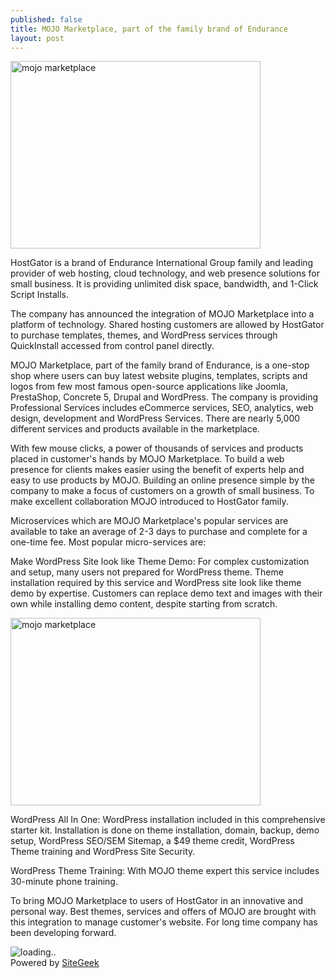 ```yaml
---
published: false
title: MOJO Marketplace, part of the family brand of Endurance
layout: post
---
```

<img src="mojomarketplace.jpg" alt="mojo marketplace" width="400" height="300">

HostGator is a brand of Endurance International Group family and leading provider of web hosting, cloud technology, and web presence solutions for small business. It is providing unlimited disk space, bandwidth, and 1-Click Script Installs.

The company has announced the integration of MOJO Marketplace into a platform of technology. Shared hosting customers are allowed by HostGator to purchase templates, themes, and WordPress services through QuickInstall accessed from control panel directly.

MOJO Marketplace, part of the family brand of Endurance, is a one-stop shop where users can buy latest website plugins, templates, scripts and logos from few most famous open-source applications like Joomla, PrestaShop, Concrete 5, Drupal and WordPress. The company is providing Professional Services includes eCommerce services, SEO, analytics, web design, development and WordPress Services. There are nearly 5,000 different services and products available in the marketplace.

With few mouse clicks, a power of thousands of services and products placed in customer's hands by MOJO Marketplace. To build a web presence for clients makes easier using the benefit of experts help and easy to use products by MOJO. 
Building an online presence simple by the company to make a focus of customers on a growth of small business. To make excellent collaboration MOJO introduced to HostGator family.

Microservices which are MOJO Marketplace's popular services are available to take an average of 2-3 days to purchase and complete for a one-time fee. Most popular micro-services are:

Make WordPress Site look like Theme Demo: For complex customization and setup, many users not prepared for WordPress theme. Theme installation required by this service and WordPress site look like theme demo by expertise. Customers can replace demo text and images with their own while installing demo content, despite starting from scratch.

<img src="mojomarketplacea.jpg" alt="mojo marketplace" width="400" height="300">

WordPress All In One: WordPress installation included in this comprehensive starter kit. Installation is done on theme installation, domain, backup, demo setup, WordPress SEO/SEM Sitemap, a $49 theme credit, WordPress Theme training and WordPress Site Security.

WordPress Theme Training: With MOJO theme expert this service includes 30-minute phone training.

To bring MOJO Marketplace to users of HostGator in an innovative and personal way. Best themes, services and offers of MOJO are brought with this integration to manage customer's website. For long time company has been developing forward.

<script type='text/javascript'  src ='https://www.sitegeek.com/company-visit/home_category.jsp?first=ecommerce_hosting'></script><div id='sitegeek_home_cate_ecommerce_hosting' style='width: auto;'><img src='https://www.sitegeek.com/img/loader.gif' alt='loading..'></div><noscript>Powered by <a href='https://www.sitegeek.com/category/ecommerce-hosting' title='Best Ecommerce Hosting Companies'>SiteGeek</a></noscript>